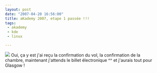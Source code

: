 ```yaml
---
layout: post
date: "2007-04-20 16:56:00"
title: aKademy 2007, etape 1 passée !!!
tags:
 - akademy
 - kde
 - linux

---
```


![](/images/60px-KDE_logo.svg.png) Oui, ça y est j'ai reçu la confirmation du vol, la confirmation de la chambre, maintenant j'attends le billet électronique ^^ et j'aurais tout pour Glasgow !
